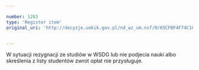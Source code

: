 ```yaml
---

number: 1283
type: 'Register item'
original_uri: 'http://decyzje.uokik.gov.pl/nd_wz_um.nsf/0/65CFBF4F74C16CEEC12573C500378BF1?OpenDocument'


---
```


W sytuacji rezygnacji ze studiów w WSDG lub nie podjecia nauki albo skreślenia z listy studentów zwrot opłat nie przysługuje.
